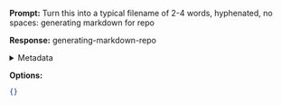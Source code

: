 **Prompt:**
Turn this into a typical filename of  2-4 words, hyphenated, no spaces: generating markdown for repo

**Response:**
generating-markdown-repo

<details><summary>Metadata</summary>

- Duration: 803 ms
- Datetime: 2024-01-12T15:12:09.580700
- Model: gpt-3.5-turbo-0613

</details>

**Options:**
```json
{}
```

